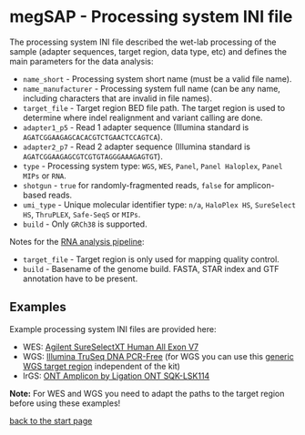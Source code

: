 # megSAP - Processing system INI file

The processing system INI file described the wet-lab processing of the sample (adapter sequences, target region, data type, etc) and defines the main parameters for the data analysis:

* `name_short` - Processing system short name (must be a valid file name).
* `name_manufacturer` - Processing system full name (can be any name, including characters that are invalid in file names).
* `target_file` - Target region BED file path. The target region is used to determine where indel realignment and variant calling are done.
* `adapter1_p5` - Read 1 adapter sequence (Illumina standard is `AGATCGGAAGAGCACACGTCTGAACTCCAGTCA`).
* `adapter2_p7` - Read 2 adapter sequence (Illumina standard is `AGATCGGAAGAGCGTCGTGTAGGGAAAGAGTGT`).
* `type` - Processing system type: `WGS`, `WES`, `Panel`, `Panel Haloplex`, `Panel MIPs` or `RNA`.
* `shotgun` - `true` for randomly-fragmented reads,  `false` for amplicon-based reads.
* `umi_type` - Unique molecular identifier type: `n/a`, `HaloPlex HS`, `SureSelect HS`, `ThruPLEX`, `Safe-SeqS` or `MIPs`.
* `build` - Only `GRCh38` is supported.

Notes for the [RNA analysis pipeline](rna_single_sample.md):

* `target_file` - Target region is only used for mapping quality control.
* `build` - Basename of the genome build. FASTA, STAR index and GTF annotation have to be present.

## Examples

Example processing system INI files are provided here:

* WES: [Agilent SureSelectXT Human All Exon V7](ini_examples/ssHAEv7.ini)
* WGS: [Illumina TruSeq DNA PCR-Free](ini_examples/TruSeqPCRfree.ini) (for WGS you can use this [generic WGS target region](ini_examples/WGS_hg38.bed) independent of the kit)
* lrGS: [ONT Amplicon by Ligation ONT SQK-LSK114](ini_examples/PCR-SQK-LSK114.ini)

**Note:** For WES and WGS you need to adapt the paths to the target region before using these examples!
	
	
	

[back to the start page](../README.md)
